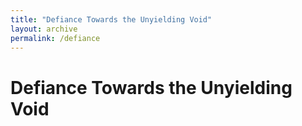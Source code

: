 ```yaml
---
title: "Defiance Towards the Unyielding Void"
layout: archive
permalink: /defiance
---
```


# Defiance Towards the Unyielding Void
